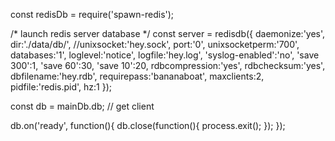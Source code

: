 
const redisDb = require('spawn-redis');

/* launch redis server database */
const server = redisdb({
	daemonize:'yes',
	dir:'./data/db/',
	//unixsocket:'hey.sock', port:'0', unixsocketperm:'700',
	databases:'1',
	loglevel:'notice',
	logfile:'hey.log',
	'syslog-enabled':'no',
	'save 300':1,
	'save 60':30,
	'save 10':20,
	rdbcompression:'yes',
	rdbchecksum:'yes',
	dbfilename:'hey.rdb',
	requirepass:'bananaboat',
	maxclients:2,
	pidfile:'redis.pid',
	hz:1
});

const db = mainDb.db; // get client

db.on('ready', function(){
	db.close(function(){
		process.exit();
	});
});

